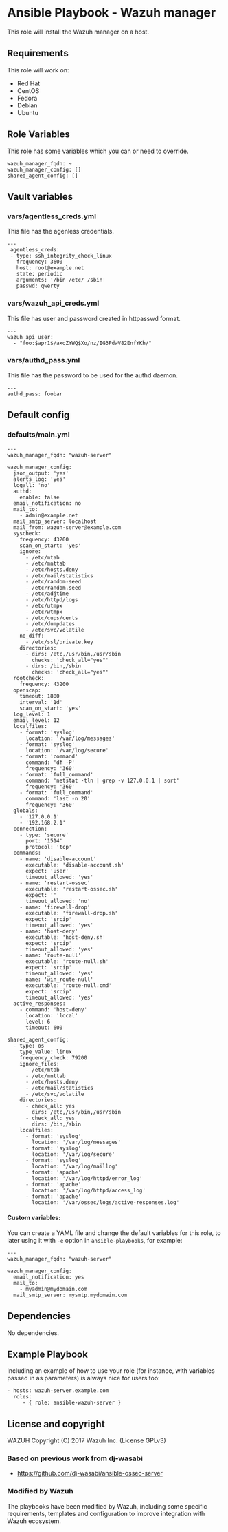 Ansible Playbook - Wazuh manager
================================

This role will install the Wazuh manager on a host.

Requirements
------------

This role will work on:
 * Red Hat
 * CentOS
 * Fedora
 * Debian
 * Ubuntu

Role Variables
--------------

This role has some variables which you can or need to override.
```
wazuh_manager_fqdn: ~
wazuh_manager_config: []
shared_agent_config: []
```

Vault variables
----------------

### vars/agentless_creds.yml
This file has the agenless credentials.
```
---
 agentless_creds:
 - type: ssh_integrity_check_linux
   frequency: 3600
   host: root@example.net
   state: periodic
   arguments: '/bin /etc/ /sbin'
   passwd: qwerty
```

### vars/wazuh_api_creds.yml
This file has user and password created in httpasswd format.
```
---
wazuh_api_user:
  - "foo:$apr1$/axqZYWQ$Xo/nz/IG3PdwV82EnfYKh/"
```

### vars/authd_pass.yml
This file has the password to be used for the authd daemon.
```
---
authd_pass: foobar
```

Default config
--------------

### defaults/main.yml
```
---
wazuh_manager_fqdn: "wazuh-server"

wazuh_manager_config:
  json_output: 'yes'
  alerts_log: 'yes'
  logall: 'no'
  authd:
    enable: false
  email_notification: no
  mail_to:
    - admin@example.net
  mail_smtp_server: localhost
  mail_from: wazuh-server@example.com
  syscheck:
    frequency: 43200
    scan_on_start: 'yes'
    ignore:
      - /etc/mtab
      - /etc/mnttab
      - /etc/hosts.deny
      - /etc/mail/statistics
      - /etc/random-seed
      - /etc/random.seed
      - /etc/adjtime
      - /etc/httpd/logs
      - /etc/utmpx
      - /etc/wtmpx
      - /etc/cups/certs
      - /etc/dumpdates
      - /etc/svc/volatile
    no_diff:
      - /etc/ssl/private.key
    directories:
      - dirs: /etc,/usr/bin,/usr/sbin
        checks: 'check_all="yes"'
      - dirs: /bin,/sbin
        checks: 'check_all="yes"'
  rootcheck:
    frequency: 43200
  openscap:
    timeout: 1800
    interval: '1d'
    scan_on_start: 'yes'
  log_level: 1
  email_level: 12
  localfiles:
    - format: 'syslog'
      location: '/var/log/messages'
    - format: 'syslog'
      location: '/var/log/secure'
    - format: 'command'
      command: 'df -P'
      frequency: '360'
    - format: 'full_command'
      command: 'netstat -tln | grep -v 127.0.0.1 | sort'
      frequency: '360'
    - format: 'full_command'
      command: 'last -n 20'
      frequency: '360'
  globals:
    - '127.0.0.1'
    - '192.168.2.1'
  connection:
    - type: 'secure'
      port: '1514'
      protocol: 'tcp'
  commands:
    - name: 'disable-account'
      executable: 'disable-account.sh'
      expect: 'user'
      timeout_allowed: 'yes'
    - name: 'restart-ossec'
      executable: 'restart-ossec.sh'
      expect: ''
      timeout_allowed: 'no'
    - name: 'firewall-drop'
      executable: 'firewall-drop.sh'
      expect: 'srcip'
      timeout_allowed: 'yes'
    - name: 'host-deny'
      executable: 'host-deny.sh'
      expect: 'srcip'
      timeout_allowed: 'yes'
    - name: 'route-null'
      executable: 'route-null.sh'
      expect: 'srcip'
      timeout_allowed: 'yes'
    - name: 'win_route-null'
      executable: 'route-null.cmd'
      expect: 'srcip'
      timeout_allowed: 'yes'
  active_responses:
    - command: 'host-deny'
      location: 'local'
      level: 6
      timeout: 600

shared_agent_config:
  - type: os
    type_value: linux
    frequency_check: 79200
    ignore_files:
      - /etc/mtab
      - /etc/mnttab
      - /etc/hosts.deny
      - /etc/mail/statistics
      - /etc/svc/volatile
    directories:
      - check_all: yes
        dirs: /etc,/usr/bin,/usr/sbin
      - check_all: yes
        dirs: /bin,/sbin
    localfiles:
      - format: 'syslog'
        location: '/var/log/messages'
      - format: 'syslog'
        location: '/var/log/secure'
      - format: 'syslog'
        location: '/var/log/maillog'
      - format: 'apache'
        location: '/var/log/httpd/error_log'
      - format: 'apache'
        location: '/var/log/httpd/access_log'
      - format: 'apache'
        location: '/var/ossec/logs/active-responses.log'
```

#### Custom variables:
You can create a YAML file and change the default variables for this role, to later using it with `-e` option in `ansible-playbooks`, for example:

```
---
wazuh_manager_fqdn: "wazuh-server"

wazuh_manager_config:
  email_notification: yes
  mail_to:
    - myadmin@mydomain.com
  mail_smtp_server: mysmtp.mydomain.com
```

Dependencies
------------

No dependencies.

Example Playbook
----------------

Including an example of how to use your role (for instance, with variables passed in as parameters) is always nice for users too:

    - hosts: wazuh-server.example.com
      roles:
         - { role: ansible-wazuh-server }

License and copyright
---------------------

WAZUH Copyright (C) 2017 Wazuh Inc. (License GPLv3)

### Based on previous work from dj-wasabi

 - https://github.com/dj-wasabi/ansible-ossec-server

### Modified by Wazuh

The playbooks have been modified by Wazuh, including some specific requirements, templates and configuration to improve integration with Wazuh ecosystem.
